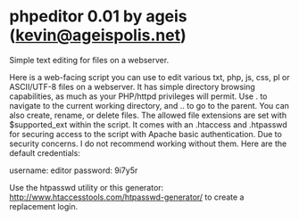 phpeditor 0.01 by ageis (kevin@ageispolis.net)
=========
Simple text editing for files on a webserver.

Here is a web-facing script you can use to edit various txt, php, js, css, pl or ASCII/UTF-8 files on a webserver. 
It has simple directory browsing capabilities, as much as your PHP/httpd privileges will permit.
Use . to navigate to the current working directory, and .. to go to the parent.
You can also create, rename, or delete files.
The allowed file extensions are set with $supported_ext within the script.
It comes with an .htaccess and .htpasswd for securing access to the script with Apache basic authentication.
Due to security concerns. I do not recommend working without them. Here are the default credentials:

username: editor
password: 9i7y5r

Use the htpasswd utility or this generator: http://www.htaccesstools.com/htpasswd-generator/ to create a replacement login.